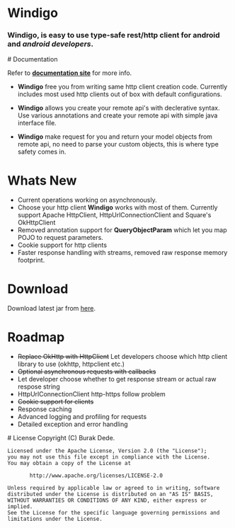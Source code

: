 # Windigo 

### **Windigo**, is easy to use type-safe rest/http client for android and *android developers*. 


# Documentation

Refer to **[documentation site](http://burakdd.github.io/windigo/)** for more info.

* **Windigo** free you from writing same http client creation code. Currently includes most used http clients out of box with default configurations.

* **Windigo** allows you create your remote api's with declerative syntax. Use various annotations and create your remote api with simple java interface file.

* **Windigo** make request for you and return your model objects from remote api, no need to parse your custom objects, this is where type safety comes in.  

# Whats New

* Current operations working on asynchronously.
* Choose your http client **Windigo** works with most of them. Currently support Apache HttpClient, HttpUrlConnectionClient and Square's OkHttpClient 
* Removed annotation support for **QueryObjectParam** which let you map POJO to request parameters.
* Cookie support for http clients
* Faster response handling with streams, removed raw response memory footprint.

# Download

Download latest jar from [here](https://github.com/burakdd/windigo/raw/master/windigo-release/windigo.jar).


# Roadmap
* <del>Replace OkHttp with HttpClient</del> Let developers choose which http client library to use (okhttp, httpclient etc.)
* <del>Optional asynchronous requests with callbacks</del>
* Let developer choose whether to get response stream or actual raw respose string
* HttpUrlConnectionClient http-https follow problem
* <del>Cookie support for clients</del>
* Response caching
* Advanced logging and profiling for requests
* Detailed exception and error handling  


# License
 	Copyright (C) Burak Dede.
 
 	Licensed under the Apache License, Version 2.0 (the "License");
 	you may not use this file except in compliance with the License.
 	You may obtain a copy of the License at
 
    	   http://www.apache.org/licenses/LICENSE-2.0
 	
 	Unless required by applicable law or agreed to in writing, software
 	distributed under the License is distributed on an "AS IS" BASIS,
 	WITHOUT WARRANTIES OR CONDITIONS OF ANY KIND, either express or implied.
 	See the License for the specific language governing permissions and
 	limitations under the License.

  
